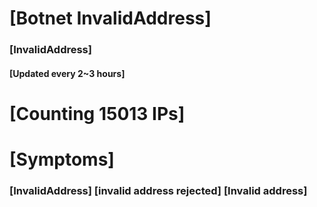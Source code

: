 # [Botnet InvalidAddress]
### [InvalidAddress]
#### [Updated every 2~3 hours]

# [Counting 15013 IPs]

# [Symptoms] 

###   [InvalidAddress] [invalid address rejected] [Invalid address]
